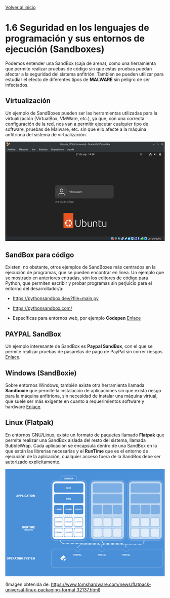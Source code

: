 [Volver al inicio](../Readme.md)
# 1.6 Seguridad en los lenguajes de programación y sus entornos de ejecución (Sandboxes)
Podemos entender una SandBox (caja de arena), como una herramienta que permite realizar pruebas de código sin que estas pruebas puedan afectar a la seguridad del sistema anfitrión. También se pueden utilizar para estudiar el efecto de diferentes tipos de **MALWARE** sin peligro de ser infectados.

## Virtualización
Un ejemplo de SandBoxes pueden ser las herramientas utilizadas para la virtualización (VirtualBox, VMWare, etc.), ya que, con una correcta configuración de la red, nos van a permitir ejecutar cualquier tipo de software, pruebas de Malware, etc. sin que ello afecte a la máquina anfitriona del sistema de virtualización.

![Ejemplo de herramienta SandBox, Ubuntu corriendo en VirtualBox](_images/Ubuntu_virtualizado.png)

## SandBox para código
Existen, no obstante, otros ejemplos de SandBoxes más centrados en la ejecución de programas, que se pueden encontrar en línea. Un ejemplo que se mostrado en anteriores entradas, són los editores de código para Python, que permiten escribir y probar programas sin perjuicio para el entorno del desarrollador/a:

* https://pythonsandbox.dev/?file=main.py
* https://pythonsandbox.com/

* Específicas para entornos web, por ejemplo **Codepen** [Enlace](https://codepen.io/marcysutton/pen/ZYqjPj)
## PAYPAL SandBox
Un ejemplo interesante de SandBox es **Paypal SandBox**, con el que se permite realizar pruebas de pasarelas de pago de PayPal sin correr riesgos [Enlace](https://developer.paypal.com/home).

## Windows (SandBoxie)
Sobre entornos Windows, también existe otra herramienta llamada **Sandboxie** que permite la instalación de aplicaciones sin que exista riesgo para la máquina anfitriona, sin necesidad de instalar una máquina virtual, que suele ser más exigente en cuanto a requerimientos software y hardware [Enlace](https://github.com/sandboxie-plus/Sandboxie).

## Linux (Flatpak)
En entornos GNU/Linux, existe un formato de paquetes llamado **Flatpak** que permite realizar una SandBox aislada del resto del sistema, llamada BubbleWrap. Cada aplicación se encapsula dentro de una SandBox en la que están las librerías necesarias y el **RunTime** que es el entorno de ejecución de la aplicación, cualquier acceso fuera de la SandBox debe ser autorizado explicitamente. 

![Arquitectura de Flatpak](_images/Flatpak_arquitectura.png)

(Imagen obtenida de: https://www.tomshardware.com/news/flatpack-universal-linux-packaging-format,32137.html)